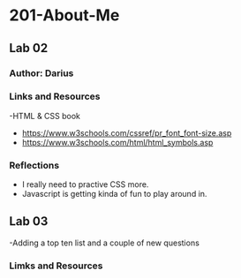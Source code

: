 # 201-About-Me

## Lab 02 

### Author: Darius

### Links and Resources 
-HTML & CSS book
- https://www.w3schools.com/cssref/pr_font_font-size.asp
- https://www.w3schools.com/html/html_symbols.asp

### Reflections
- I really need to practive CSS more.
- Javascript is getting kinda of fun to play around in.

## Lab 03

-Adding a top ten list and a couple of new questions

### Limks and Resources 